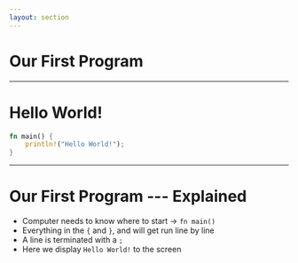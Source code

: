 ```yaml
---
layout: section
---
```


# Our First Program

---

# Hello World!

```rust
fn main() {
    println!("Hello World!");
}
```

---

<!-- Maybe use a picture here and annotate -->

# Our First Program --- Explained

* Computer needs to know where to start $\to$ `fn main()`
* Everything in the `{` and `}`, and will get run line by line
* A line is terminated with a `;`
* Here we display `Hello World!` to the screen
